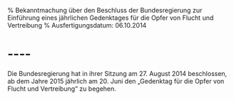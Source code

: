 % Bekanntmachung über den Beschluss der Bundesregierung zur Einführung eines jährlichen Gedenktages für die Opfer von Flucht und Vertreibung
% Ausfertigungsdatum: 06.10.2014
 
# ----

Die Bundesregierung hat in ihrer Sitzung am 27. August 2014 beschlossen, ab dem Jahre 2015 jährlich am 20. Juni den „Gedenktag für die Opfer von Flucht und Vertreibung“ zu begehen.
